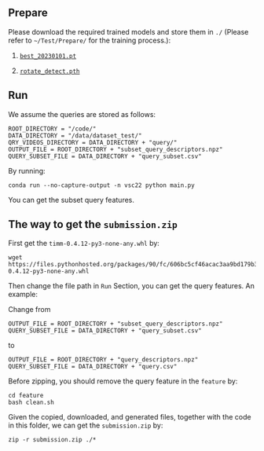 ## Prepare

Please download the required trained models and store them in ```./``` (Please refer to `~/Test/Prepare/` for the training process.): 

1. [`best_20230101.pt`](https://drive.google.com/file/d/1N5B0nek4wYFeLj-KZJz0SUfAkpKoDNUV/view?usp=share_link)

2. [`rotate_detect.pth`](https://drive.google.com/file/d/1lQRvr8t_y3Pexb9PDzH6RzQDwXzOqVcc/view?usp=share_link)


## Run
We assume the queries are stored as follows:
```
ROOT_DIRECTORY = "/code/"
DATA_DIRECTORY = "/data/dataset_test/"
QRY_VIDEOS_DIRECTORY = DATA_DIRECTORY + "query/"
OUTPUT_FILE = ROOT_DIRECTORY + "subset_query_descriptors.npz"
QUERY_SUBSET_FILE = DATA_DIRECTORY + "query_subset.csv"
```

By running:
```
conda run --no-capture-output -n vsc22 python main.py
```
You can get the subset query features.

## The way to get the `submission.zip`

First get the ```timm-0.4.12-py3-none-any.whl``` by: 
```
wget https://files.pythonhosted.org/packages/90/fc/606bc5cf46acac3aa9bd179b3954433c026aaf88ea98d6b19f5d14c336da/timm-0.4.12-py3-none-any.whl
```

Then change the file path in `Run` Section, you can get the query features. An example:

Change from 

```
OUTPUT_FILE = ROOT_DIRECTORY + "subset_query_descriptors.npz"
QUERY_SUBSET_FILE = DATA_DIRECTORY + "query_subset.csv"
```
to 
```
OUTPUT_FILE = ROOT_DIRECTORY + "query_descriptors.npz"
QUERY_SUBSET_FILE = DATA_DIRECTORY + "query.csv"
```

Before zipping, you should remove the query feature in the `feature` by:
```
cd feature
bash clean.sh
```

Given the copied, downloaded, and generated files, together with the code in this folder, we can get the `submission.zip` by:

```
zip -r submission.zip ./*
```

